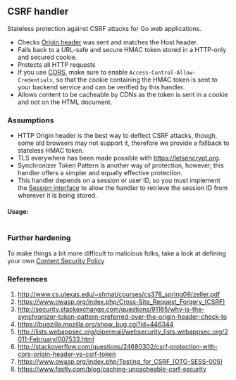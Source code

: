 ## CSRF handler
Stateless protection against CSRF attacks for Go web applications.

* Checks [Origin header]() was sent and matches the Host header.
* Falls back to a URL-safe and secure HMAC token stored in a HTTP-only
and secured cookie.
* Protects all HTTP requests
* If you use [CORS](http://www.html5rocks.com/en/tutorials/cors/),
make sure to enable `Access-Control-Allow-Credentials`, so that the cookie containing the HMAC token is sent to
your backend service and can be verified by this handler.
* Allows content to be cacheable by CDNs as the token is sent in a cookie and not on the HTML document.

### Assumptions
* HTTP Origin header is the best way to deflect CSRF attacks, though, some old browsers may not support
it, therefore we provide a fallback to stateless HMAC token.
* TLS everywhere has been made possible with https://letsencrypt.org.
* Synchronizer Token Pattern is another way of protection, however, this handler offers a simpler and equally effective protection.
* This handler depends on a session or user ID, so you must implement the [Session interface](https://github.com/c4milo/handlers/blob/master/csrf/csrf.go#L15-L17) to allow the handler to retrieve the
session ID from wherever it is being stored.

#### Usage:

```golang

```

### Further hardening
To make things a bit more difficult to malicious folks, take a look at defining
your own [Content Security Policy](http://www.html5rocks.com/en/tutorials/security/content-security-policy/)

### References
1. http://www.cs.utexas.edu/~shmat/courses/cs378_spring09/zeller.pdf
2. https://www.owasp.org/index.php/Cross-Site_Request_Forgery_(CSRF)
3. http://security.stackexchange.com/questions/91165/why-is-the-synchronizer-token-pattern-preferred-over-the-origin-header-check-to
4. https://bugzilla.mozilla.org/show_bug.cgi?id=446344
5. http://lists.webappsec.org/pipermail/websecurity_lists.webappsec.org/2011-February/007533.html
6. http://stackoverflow.com/questions/24680302/csrf-protection-with-cors-origin-header-vs-csrf-token
7. https://www.owasp.org/index.php/Testing_for_CSRF_(OTG-SESS-005)
8. https://www.fastly.com/blog/caching-uncacheable-csrf-security



